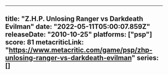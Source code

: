 
---
title: "Z.H.P. Unlosing Ranger vs Darkdeath Evilman"
date: "2022-05-11T05:00:07.859Z"
releaseDate: "2010-10-25"
platforms: ["psp"]
score: 81
metacriticLink: "https://www.metacritic.com/game/psp/zhp-unlosing-ranger-vs-darkdeath-evilman"
series: []
---
